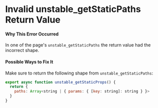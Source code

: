 # Invalid unstable_getStaticPaths Return Value

#### Why This Error Occurred

In one of the page's `unstable_getStaticPaths` the return value had the incorrect shape.

#### Possible Ways to Fix It

Make sure to return the following shape from `unstable_getStaticPaths`:

```js
export async function unstable_getStaticProps() {
  return {
    paths: Array<string | { params: { [key: string]: string } }>
  }
}
```

